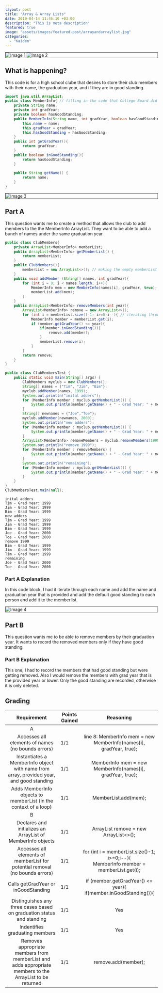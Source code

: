 ```yaml
---
layout: post
title: "Array & Array Lists"
date: 2019-04-14 11:46:10 +03:00
description: "This is meta description"
featured: true
image: "assets/images/featured-post/arrayandarraylist.jpg"
categories: 
  - "Kaiden"
---
```

<div class="images">
  <img src="https://github.com/kaiden-dough/kaidencsablog/assets/69410126/7de4ba0b-2fac-4945-8a15-cc3570b0c519" alt="Image 1">
  <img src="https://github.com/kaiden-dough/kaidencsablog/assets/69410126/4a9f058f-3242-48e0-9da5-ba2026ccdac9" alt="Image 2">
</div>

## What is happening?
This code is for a high school clube that desires to store their club members with their name, the graduation year, and if they are in good standing.

```Java
import java.util.ArrayList;
public class MemberInfo{ // filling in the code that College Board did not provide
    private String name;
    private int gradYear;
    private boolean hasGoodStanding;
    public MemberInfo(String name, int gradYear, boolean hasGoodStanding){
        this.name = name;
        this.gradYear = gradYear;
        this.hasGoodStanding = hasGoodStanding;
    }
    public int getGradYear(){
        return gradYear;
    }
    public boolean inGoodStanding(){
        return hasGoodStanding;
    }
    
    public String getName() {
        return name;
    }
}
```

<div class="images">
  <img src="https://github.com/kaiden-dough/kaidencsablog/assets/69410126/06179dcd-e6fb-4d66-b88e-ca64ce4ee712" alt="Image 3">
</div>

## Part A
This question wants me to create a method that allows the club to add members to the the MemberInfo ArrayList. They want to be able to add a bunch of names under the same graduation year.

```Java
public class ClubMembers{
    private ArrayList<MemberInfo> memberList;
    public ArrayList<MemberInfo> getMemberList() {
        return memberList;
    }
    public ClubMembers(){
        memberList = new ArrayList<>(); // making the empty memberList
    }
    public void addMember (String[] names, int gradYear){
        for (int i = 0; i < names.length; i++){
            MemberInfo mem = new MemberInfo(names[i], gradYear, true); // iterating through each person and adding them as good standing
            memberList.add(mem);
        }
    }
    public ArrayList<MemberInfo> removeMembers(int year){
        ArrayList<MemberInfo> remove = new ArrayList<>();
        for (int i = memberList.size()-1; i>=0;i--){ // iterating through everyone and seeing if they are too low of year, and then deleting them. If they are not in good standing they are not returned, but are returned if are in good standing
            MemberInfo member = memberList.get(i);
            if (member.getGradYear() <= year){
                if(member.inGoodStanding()){
                    remove.add(member);
                }
                memberList.remove(i);
            }
        }
        return remove;
    }
}
```
```Java
public class ClubMembersTest {
    public static void main(String[] args) {
        ClubMembers myclub = new ClubMembers();
        String[] names = {"Tim", "Jim", "Bim"};
        myclub.addMember(names, 1999);
        System.out.println("inital adders");
        for (MemberInfo member : myclub.getMemberList()) {
            System.out.println(member.getName() + " - Grad Year: " + member.getGradYear());
        }
        String[] newnames = {"Joe","Toe"};
        myclub.addMember(newnames, 2000);
        System.out.println("new adders");
        for (MemberInfo member : myclub.getMemberList()) {
            System.out.println(member.getName() + " - Grad Year: " + member.getGradYear());
        }
        ArrayList<MemberInfo> removeMembers = myclub.removeMembers(1999);
        System.out.println("remove 1999");
        for (MemberInfo member : removeMembers) {
            System.out.println(member.getName() + " - Grad Year: " + member.getGradYear());
        }
        System.out.println("remaining");
        for (MemberInfo member : myclub.getMemberList()) {
            System.out.println(member.getName() + " - Grad Year: " + member.getGradYear());
        }
    }
}
ClubMembersTest.main(null);
```

    inital adders
    Tim - Grad Year: 1999
    Jim - Grad Year: 1999
    Bim - Grad Year: 1999
    new adders
    Tim - Grad Year: 1999
    Jim - Grad Year: 1999
    Bim - Grad Year: 1999
    Joe - Grad Year: 2000
    Toe - Grad Year: 2000
    remove 1999
    Bim - Grad Year: 1999
    Jim - Grad Year: 1999
    Tim - Grad Year: 1999
    remaining
    Joe - Grad Year: 2000
    Toe - Grad Year: 2000

### Part A Explanation
In this code block, I had it iterate through each name and add the name and graduation year that is provided and add the default good standing to each person and add it to the memberlist.


<div class="images">
  <img src="https://github.com/kaiden-dough/kaidencsablog/assets/69410126/2c9ca642-b1ed-412f-89ce-0318222c3e13" alt="Image 4">
</div>

## Part B
This question wants me to be able to remove members by their graduation year. It wants to record the removed members only if they have good standing.

### Part B Explanation
This one, I had to record the members that had good standing but were getting removed. Also I would remove the members with grad year that is the provided year or lower. Only the good standing are recorded, otherwise it is only deleted.

## Grading

| Requirement | Points Gained | Reasoning |
|:---:|---|:---:|
|A|||
| Accesses all elements of names (no bounds errors) | 1/1 | line 8: MemberInfo mem = new MemberInfo(names[i], gradYear, true);|
| Instantiates a MemberInfo object with name from array, provided year, and good standing | 1/1 | MemberInfo mem = new MemberInfo(names[i], gradYear, true); |
| Adds MemberInfo objects to memberList (in the context of a loop) | 1/1 | MemberList.add(mem); |
|B|||
| Declares and initializes an ArrayList of MemberInfo objects | 1/1 |ArrayList<MemberInfo> remove = new ArrayList<>();|
| Accesses all elements of memberList for potential removal (no bounds errors) | 1/1 |for (int i = memberList.size()-1; i>=0;i--){<br>MemberInfo member = memberList.get(i);|
| Calls getGradYear or inGoodStanding | 1/1 |if (member.getGradYear() <= year){<br>if(member.inGoodStanding()){|
| Distinguishes any three cases based on graduation status and standing | 1/1 |Yes|
| Indentifies graduating members | 1/1 |Yes|
| Removes appropriate members from memberList and adds appropriate members to the ArrayList to be returned | 1/1 |remove.add(member);|


<style>
  .images {
    border: 1px solid black;
  }
</style>
